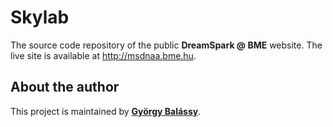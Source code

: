 ﻿Skylab
======

The source code repository of the public **DreamSpark @ BME** website.
The live site is available at http://msdnaa.bme.hu.

## About the author

This project is maintained by **[György Balássy](https://www.aut.bme.hu/Staff/balassy)**.


